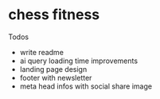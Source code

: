 # chess fitness

Todos
- write readme
- ai query loading time improvements
- landing page design
- footer with newsletter
- meta head infos with social share image